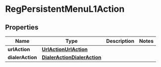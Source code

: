 

# RegPersistentMenuL1Action


## Properties

| Name | Type | Description | Notes |
|------------ | ------------- | ------------- | -------------|
|**urlAction** | [**UrlActionUrlAction**](UrlActionUrlAction.md) |  |  |
|**dialerAction** | [**DialerActionDialerAction**](DialerActionDialerAction.md) |  |  |



